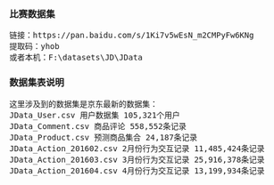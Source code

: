 
### 比赛数据集
<pre>
链接：https://pan.baidu.com/s/1Ki7v5wEsN_m2CMPyFw6KNg
提取码：yhob
或者本机：F:\datasets\JD\JData   
</pre>

### 数据集表说明
<pre>
这里涉及到的数据集是京东最新的数据集：
JData_User.csv 用户数据集 105,321个用户
JData_Comment.csv 商品评论 558,552条记录
JData_Product.csv 预测商品集合 24,187条记录
JData_Action_201602.csv 2月份行为交互记录 11,485,424条记录
JData_Action_201603.csv 3月份行为交互记录 25,916,378条记录
JData_Action_201604.csv 4月份行为交互记录 13,199,934条记录
</pre>
